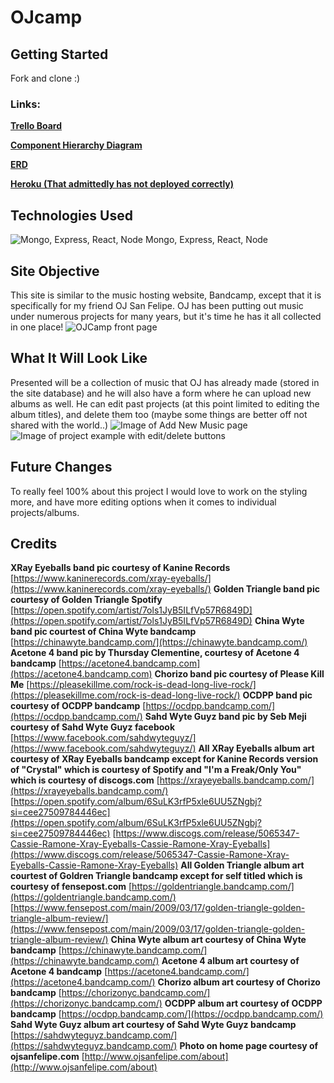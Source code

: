 # OJcamp #
## Getting Started ##
Fork and clone :)
### Links: ###
[**Trello Board**](https://trello.com/b/qBIVEiHz/ojcamp)

[**Component Hierarchy Diagram**](https://lucid.app/lucidchart/c00bb91d-4764-4e14-a3f2-a1f864ab9255/edit?invitationId=inv_98a5a15d-5640-49b0-aeaf-89e4cf5bddc1)

[**ERD**](https://lucid.app/lucidchart/f8a7f384-f4f3-4ce0-b783-53fe25eb9272/edit?invitationId=inv_e253d04e-c2d3-407e-9a4b-44040d43ae12)

[**Heroku (That admittedly has not deployed correctly)**](https://pure-wave-86443.herokuapp.com/)
## Technologies Used ##
![Mongo, Express, React, Node](https://camo.githubusercontent.com/2fd16dd0b0d63836d2f1bcc5233ff57d97b4238bc48ab1d713b3d058a1135931/68747470733a2f2f6765656b73706572686f75722e636f6d2f77702d636f6e74656e742f75706c6f6164732f323031392f30322f6d65726e2d696d672e706e67253232)
Mongo, Express, React, Node
## Site Objective ##
This site is similar to the music hosting website, Bandcamp, except that it is specifically for my friend OJ San Felipe. OJ has been putting out music under numerous projects for many years, but it's time he has it all collected in one place!
![OJCamp front page](https://i.imgur.com/1PRkoMJ.png)
## What It Will Look Like ##
Presented will be a collection of music that OJ has already made (stored in the site database) and he will also have a form where he can upload new albums as well. He can edit past projects (at this point limited to editing the album titles), and delete them too (maybe some things are better off not shared with the world..)
![Image of Add New Music page](https://i.imgur.com/P0YXAQz.png)
![Image of project example with edit/delete buttons](https://i.imgur.com/DNwLSCN.png)
## Future Changes ##
To really feel 100% about this project I would love to work on the styling more, and have more editing options when it comes to individual projects/albums.
## Credits ##
**XRay Eyeballs band pic courtesy of Kanine Records** [https://www.kaninerecords.com/xray-eyeballs/](https://www.kaninerecords.com/xray-eyeballs/)
**Golden Triangle band pic courtesy of Golden Triangle Spotify** [https://open.spotify.com/artist/7ols1JyB5ILfVp57R6849D](https://open.spotify.com/artist/7ols1JyB5ILfVp57R6849D)
**China Wyte band pic courtest of China Wyte bandcamp** [https://chinawyte.bandcamp.com/](https://chinawyte.bandcamp.com/)
**Acetone 4 band pic by Thursday Clementine, courtesy of Acetone 4 bandcamp** [https://acetone4.bandcamp.com](https://acetone4.bandcamp.com)
**Chorizo band pic courtesy of Please Kill Me** [https://pleasekillme.com/rock-is-dead-long-live-rock/](https://pleasekillme.com/rock-is-dead-long-live-rock/)
**OCDPP band pic courtesy of OCDPP bandcamp** [https://ocdpp.bandcamp.com/](https://ocdpp.bandcamp.com/)
**Sahd Wyte Guyz band pic by Seb Meji courtesy of Sahd Wyte Guyz facebook** [https://www.facebook.com/sahdwyteguyz/](https://www.facebook.com/sahdwyteguyz/)
**All XRay Eyeballs album art courtesy of XRay Eyeballs bandcamp except for Kanine Records version of "Crystal" which is courtesy of Spotify and "I'm a Freak/Only You" which is courtesy of discogs.com** [https://xrayeyeballs.bandcamp.com/](https://xrayeyeballs.bandcamp.com/) [https://open.spotify.com/album/6SuLK3rfP5xle6UU5ZNgbj?si=cee27509784446ec](https://open.spotify.com/album/6SuLK3rfP5xle6UU5ZNgbj?si=cee27509784446ec) [https://www.discogs.com/release/5065347-Cassie-Ramone-Xray-Eyeballs-Cassie-Ramone-Xray-Eyeballs](https://www.discogs.com/release/5065347-Cassie-Ramone-Xray-Eyeballs-Cassie-Ramone-Xray-Eyeballs)
**All Golden Triangle album art courtest of Goldren Triangle bandcamp except for self titled which is courtesy of fensepost.com** [https://goldentriangle.bandcamp.com/](https://goldentriangle.bandcamp.com/) [https://www.fensepost.com/main/2009/03/17/golden-triangle-golden-triangle-album-review/](https://www.fensepost.com/main/2009/03/17/golden-triangle-golden-triangle-album-review/)
**China Wyte album art courtesy of China Wyte bandcamp** [https://chinawyte.bandcamp.com/](https://chinawyte.bandcamp.com/)
**Acetone 4 album art courtesy of Acetone 4 bandcamp** [https://acetone4.bandcamp.com/](https://acetone4.bandcamp.com/)
**Chorizo album art courtesy of Chorizo bandcamp** [https://chorizonyc.bandcamp.com/](https://chorizonyc.bandcamp.com/)
**OCDPP album art courtesy of OCDPP bandcamp** [https://ocdpp.bandcamp.com/](https://ocdpp.bandcamp.com/)
**Sahd Wyte Guyz album art courtesy of Sahd Wyte Guyz bandcamp** [https://sahdwyteguyz.bandcamp.com/](https://sahdwyteguyz.bandcamp.com/)
**Photo on home page courtesy of ojsanfelipe.com** [http://www.ojsanfelipe.com/about](http://www.ojsanfelipe.com/about)